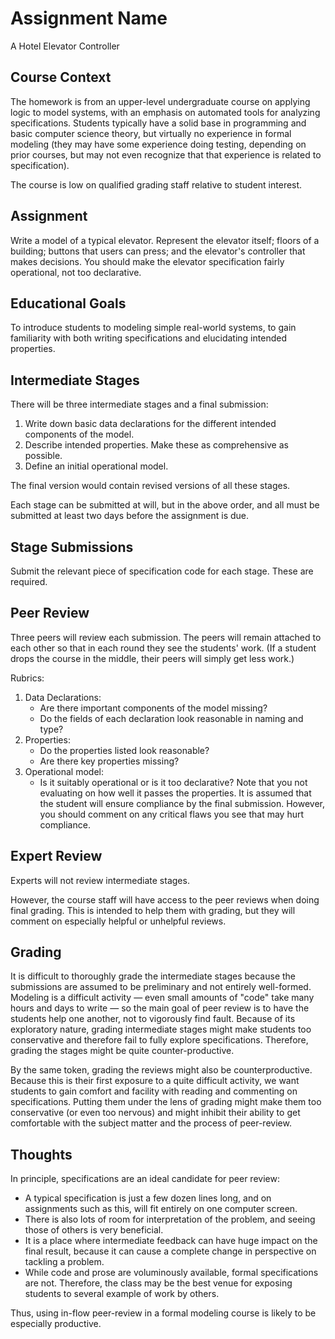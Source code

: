 # Assignment Name

A Hotel Elevator Controller

## Course Context

The homework is from an upper-level undergraduate course on
applying logic to model systems, with an emphasis on automated tools
for analyzing specifications. Students typically have a solid base
in programming and basic computer science theory, but virtually
no experience in formal modeling (they may have some experience doing
testing, depending on prior courses, but may not even recognize that
that experience is related to specification).

The course is low on qualified grading staff relative to student interest.

## Assignment

Write a model of a typical elevator. Represent the elevator itself; floors 
of a building; buttons that users can press; and the elevator's controller 
that makes decisions. You should make the elevator specification fairly
operational, not too declarative.

## Educational Goals

To introduce students to modeling simple real-world systems, to gain familiarity
with both writing specifications and elucidating intended properties.

## Intermediate Stages

There will be three intermediate stages and a final submission:

1. Write down basic data declarations for the different intended components of the model.
2. Describe intended properties. Make these as comprehensive as possible.
3. Define an initial operational model.

The final version would contain revised versions of all these stages.

Each stage can be submitted at will, but in the above order, and all must be
submitted at least two days before the assignment is due.

## Stage Submissions

Submit the relevant piece of specification code for each stage. These are required.

## Peer Review

Three peers will review each submission. The peers will remain attached to each other
so that in each round they see the students' work. (If a student drops the course in
the middle, their peers will simply get less work.)

Rubrics:

1. Data Declarations:
   - Are there important components of the model missing?
   - Do the fields of each declaration look reasonable in naming and type?
2. Properties:
   - Do the properties listed look reasonable?
   - Are there key properties missing?
3. Operational model:
   - Is it suitably operational or is it too declarative?
   Note that you not evaluating on how well it passes the properties.
   It is assumed that the student will ensure compliance by the final submission.
   However, you should comment on any critical flaws you see that may hurt compliance.

## Expert Review

Experts will not review intermediate stages.

However, the course staff will have access to the peer reviews
when doing final grading. This is intended to help them with grading, 
but they will comment on especially helpful or unhelpful reviews.

## Grading

It is difficult to thoroughly grade the intermediate stages because the
submissions are assumed to be preliminary and not entirely well-formed.
Modeling is a difficult activity — even small amounts of "code" take many
hours and days to write — so the main goal of peer review is to have the
students help one another, not to vigorously find fault. Because of its
exploratory nature, grading intermediate stages might make students
too conservative and therefore fail to fully explore specifications.
Therefore, grading the stages might be quite counter-productive.

By the same token, grading the reviews might also be counterproductive.
Because this is their first exposure to a quite difficult activity,
we want students to gain comfort and facility with reading and commenting
on specifications. Putting them under the lens of grading might make them
too conservative (or even too nervous) and might inhibit their ability to
get comfortable with the subject matter and the process of peer-review.

## Thoughts

In principle, specifications are an ideal candidate for peer review:

- A typical specification is just a few dozen lines long, and on assignments 
  such as this, will fit entirely on one computer screen. 
- There is also lots of room for interpretation of the problem, and seeing those
  of others is very beneficial.
- It is a place where intermediate feedback can have huge impact on the 
  final result, because it can cause a complete change in perspective on 
  tackling a problem.
- While code and prose are voluminously available, formal specifications are not. 
  Therefore, the class may be the best venue for exposing students to several
  example of work by others.

Thus, using in-flow peer-review in a formal modeling course is likely to be 
especially productive.
